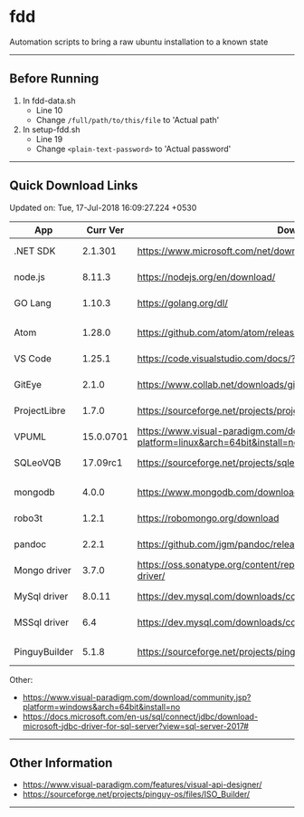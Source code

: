 # fdd
Automation scripts to bring a raw ubuntu installation to a known state

---

## Before Running

1. In fdd-data.sh
	- Line 10
	- Change `/full/path/to/this/file` to 'Actual path'
2. In setup-fdd.sh
	- Line 19
	- Change `<plain-text-password>` to 'Actual password'

---

## Quick Download Links
Updated on: Tue, 17-Jul-2018 16:09:27.224 +0530

| App           | Curr Ver  | Download URL                                                                                |   Size |
| ------------- | --------- | ------------------------------------------------------------------------------------------- | ------:|
| .NET SDK      | 2.1.301   | https://www.microsoft.com/net/download/linux                                                | 155 MB |
| node.js       | 8.11.3    | https://nodejs.org/en/download/                                                             |  11 MB |
| GO Lang       | 1.10.3    | https://golang.org/dl/                                                                      | 126 MB |
|               |           |                                                                                             |        |
| Atom          | 1.28.0    | https://github.com/atom/atom/releases                                                       | 132 MB |
| VS Code       | 1.25.1    | https://code.visualstudio.com/docs/?dv=linux64                                              |  67 MB |
| GitEye        | 2.1.0     | https://www.collab.net/downloads/giteye#show-Linux                                          | 118 MB |
| ProjectLibre  | 1.7.0     | https://sourceforge.net/projects/projectlibre/files/ProjectLibre/                           |  15 MB |
| VPUML         | 15.0.0701 | https://www.visual-paradigm.com/download/community.jsp?platform=linux&arch=64bit&install=no | 500 MB |
| SQLeoVQB      | 17.09rc1  | https://sourceforge.net/projects/sqleo/files/SQLeoVQB/                                      | 1.5 MB |
|               |           |                                                                                             |        |
| mongodb       | 4.0.0     | https://www.mongodb.com/download-center#community                                           |  95 MB |
| robo3t        | 1.2.1     | https://robomongo.org/download                                                              |  35 MB |
| pandoc        | 2.2.1     | https://github.com/jgm/pandoc/releases                                                      |  26 MB |
| Mongo driver  | 3.7.0     | https://oss.sonatype.org/content/repositories/releases/org/mongodb/mongodb-driver/          |   1 MB |
| MySql driver  | 8.0.11    | https://dev.mysql.com/downloads/connector/j/                                                |   5 MB |
| MSSql driver  | 6.4       | https://dev.mysql.com/downloads/connector/j/                                                |   4 MB |
|               |           |                                                                                             |        |
| PinguyBuilder | 5.1.8     | https://sourceforge.net/projects/pinguy-os/files/ISO_Builder/                               |   5 MB |

Other:

- https://www.visual-paradigm.com/download/community.jsp?platform=windows&arch=64bit&install=no
- https://docs.microsoft.com/en-us/sql/connect/jdbc/download-microsoft-jdbc-driver-for-sql-server?view=sql-server-2017#

---

## Other Information
- https://www.visual-paradigm.com/features/visual-api-designer/
- https://sourceforge.net/projects/pinguy-os/files/ISO_Builder/

---
